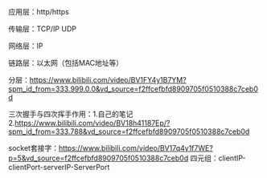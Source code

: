 应用层：http/https

传输层：TCP/IP UDP

网络层：IP

链路层：以太网（包括MAC地址等）

分层：https://www.bilibili.com/video/BV1FY4y1B7YM?spm_id_from=333.999.0.0&vd_source=f2ffcefbfd8909705f0510388c7ceb0d

三次握手与四次挥手作用：1.自己的笔记
                      2.https://www.bilibili.com/video/BV18h41187Ep/?spm_id_from=333.788&vd_source=f2ffcefbfd8909705f0510388c7ceb0d

socket套接字：https://www.bilibili.com/video/BV17q4y1f7WE?p=5&vd_source=f2ffcefbfd8909705f0510388c7ceb0d
四元组：clientIP-clientPort-serverIP-ServerPort